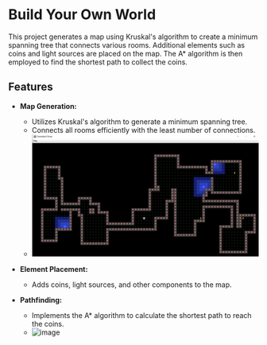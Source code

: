 # Build Your Own World

This project generates a map using Kruskal's algorithm to create a minimum spanning tree that connects various rooms. Additional elements such as coins and light sources are placed on the map. The A* algorithm is then employed to find the shortest path to collect the coins.

## Features

- **Map Generation:** 
  - Utilizes Kruskal's algorithm to generate a minimum spanning tree.
  - Connects all rooms efficiently with the least number of connections.
  - ![image](https://github.com/tangjsysu/cs61b-proj3-byow/blob/main/img/bmow.PNG)
  
- **Element Placement:** 
  - Adds coins, light sources, and other components to the map.

- **Pathfinding:**
  - Implements the A* algorithm to calculate the shortest path to reach the coins.
  - ![image]()
